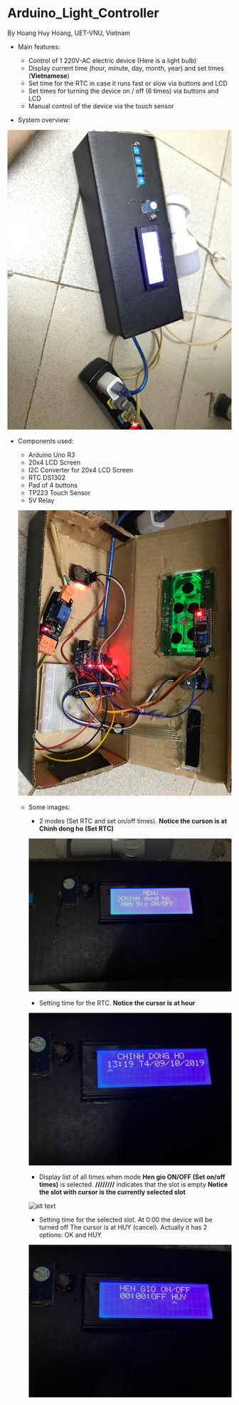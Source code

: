 # Arduino_Light_Controller
By Hoang Huy Hoang, UET-VNU, Vietnam
- Main features:
  + Control of 1 220V-AC electric device (Here is a light bulb)
  + Display current time (hour, minute, day, month, year) and set times (**Vietnamese**)
  + Set time for the RTC in case it runs fast or slow via buttons and LCD
  + Set times for turning the device on / off (6 times) via buttons and LCD
  + Manual control of the device via the touch sensor
  
  
  
- System overview:

![alt text](/image/72751413_1179619482242045_8107323517973823488_n.jpg)

- Components used:
  + Arduino Uno R3
  + 20x4 LCD Screen
  + I2C Converter for 20x4 LCD Screen
  + RTC DS1302
  + Pad of 4 buttons
  + TP223 Touch Sensor
  + 5V Relay
  
  ![alt text](/image/72321272_2384129848571660_1293922433371209728_n.jpg)
  
  - Some images:
    + 2 modes (Set RTC and set on/off times). **Notice the curson is at Chinh dong ho (Set RTC)**
    
    ![alt text](/image/72232460_2282617761864821_3378212397889093632_n.jpg)
    
    + Setting time for the RTC. **Notice the cursor is at hour**
    
    ![alt text](/image/72705294_1021482451516088_3364614376811134976_n.jpg)
    
    + Display list of all times when mode **Hen gio ON/OFF (Set on/off times)** is selected.
      **////////** indicates that the slot is empty
      **Notice the slot with cursor is the currently selected slot**
      
    ![alt text](/image72294810_2484676048470748_8924680477579673600_n.jpg)
    
    + Setting time for the selected slot. At 0:00 the device will be turned off
      The cursor is at HUY (cancel). Actually it has 2 options: OK and HUY
      
     ![alt text](/image/72477935_718343875307413_3976153870777712640_n.jpg)
